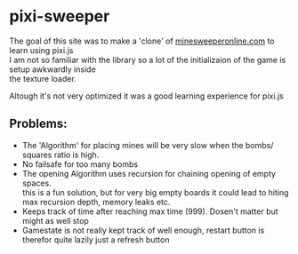 # pixi-sweeper
The goal of this site was to make a 'clone' of [minesweeperonline.com](http://www.minesweeperonline.com) to learn using pixi.js  
I am not so familiar with the library so a lot of the initializaion of the game is setup awkwardly inside  
the texture loader.  

Altough it's not very optimized it was a good learning experience for pixi.js  
## Problems:
- The 'Algorithm' for placing mines will be very slow when the bombs/ squares ratio is high.
- No failsafe for too many bombs
- The opening Algorithm uses recursion for chaining opening of empty spaces.  
this is a fun solution, but for very big empty boards it could lead to hiting max recursion depth, memory leaks etc.
- Keeps track of time after reaching max time (999). Dosen't matter but might as well stop
- Gamestate is not really kept track of well enough, restart button is therefor quite lazily just a refresh button